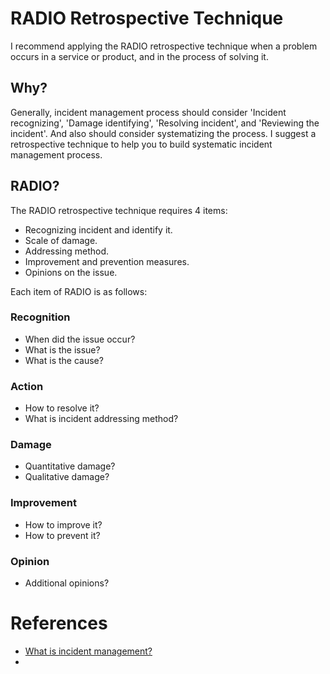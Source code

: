 # RADIO Retrospective Technique

I recommend applying the RADIO retrospective technique when a problem occurs in a service or product, and in the process of solving it.

## Why?
Generally, incident management process should consider 'Incident recognizing', 'Damage identifying', 'Resolving incident', and 'Reviewing the incident'.
And also should consider systematizing the process.
I suggest a retrospective technique to help you to build systematic incident management process.

## RADIO?
The RADIO retrospective technique requires 4 items:

- Recognizing incident and identify it. 
- Scale of damage.
- Addressing method.
- Improvement and prevention measures.
- Opinions on the issue.

Each item of RADIO is as follows:

### Recognition
* When did the issue occur?
* What is the issue?
* What is the cause?

### Action
* How to resolve it?
* What is incident addressing method?

### Damage
* Quantitative damage?
* Qualitative damage?

### Improvement
* How to improve it?
* How to prevent it?

### Opinion
* Additional opinions?

# References
* [What is incident management?](https://www.ibm.com/topics/incident-management)
* 